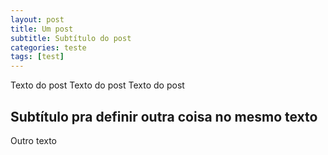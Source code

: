 ```yaml
---
layout: post
title: Um post
subtitle: Subtítulo do post
categories: teste
tags: [test]
---
```


Texto do post
Texto do post
Texto do post


## Subtítulo pra definir outra coisa no mesmo texto

Outro texto
